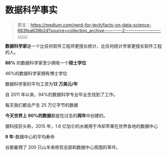 # 数据科学事实

> 原文：<https://medium.com/nerd-for-tech/facts-on-data-science-663fea639b2d?source=collection_archive---------2----------------------->

**数据科学家**是一个比任何软件工程师更擅长统计，比任何统计学家更擅长软件工程的人。

**88%** 的数据科学家至少拥有一个**硕士学位**

46%的数据科学家拥有博士学位

数据科学家的平均工资为**12 万美元/年**

自 2011 年以来，94%的数据科学专业毕业生找到了工作。

每天我们都会产生 25 万亿字节的数据

**今天世界上 90%的数据**都是在过去的**两年**中创建的。

据科技巨头称，2015 年，1.6 亿加仑的水被用于冷却苹果在世界各地的数据中心

**9 年**-数据中心的平均寿命

谷歌雇佣了 200 只山羊来修剪总部和数据中心周围的草坪。